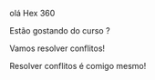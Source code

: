olá Hex 360

Estão gostando do curso ?

Vamos resolver conflitos!

Resolver conflitos é comigo mesmo!
